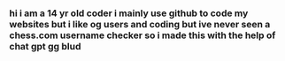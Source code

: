 
### hi i am a 14 yr old coder i mainly use github to code my websites but i like og users and coding but ive never seen a chess.com username checker so i made this with the help of chat gpt gg blud
